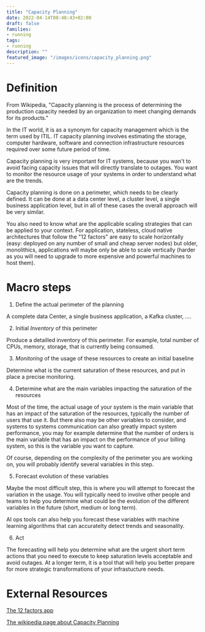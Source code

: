 ```yaml
---
title: "Capacity Planning"
date: 2022-04-14T08:48:43+02:00
draft: false
families:
- running
tags:
- running
description: ""
featured_image: "/images/icons/capacity_planning.png"
---
```


# Definition

From Wikipedia, "Capacity planning is the process of determining the production capacity needed by an organization to meet changing demands for its products."

In the IT world, it is as a synonym for capacity management which is the term used by ITIL. IT capacity planning involves estimating the storage, computer hardware, software and connection infrastructure resources required over some future period of time.

Capacity planning is very important for IT systems, because you wan't to avoid facing capacity issues that will directly translate to outages. You want to monitor the resource usage of your systems in order to understand what are the trends.

Capacity planning is done on a perimeter, which needs to be clearly defined. It can be done at a data center level, a cluster level, a single business application level, but in all of these cases the overall approach will be very similar.

You also need to know what are the applicable scaling strategies that can be applied to your context. For application, stateless, cloud native architectures that follow the "12 factors" are easy to scale horizontally (easy: deployed on any number of small and cheap server nodes) but older, monolithics, applications will maybe only be able to scale vertically (harder as you will need to upgrade to more expensive and powerful machines to host them). 

# Macro steps

1. Define the actual perimeter of the planning

A complete data Center, a single business application, a Kafka cluster, ....

2. Initial *Inventory* of this perimeter

Produce a detailled inventory of this perimeter. For example, total number of CPUs, memory, storage, that is currently being consumed.

3. *Monitoring* of the usage of these resources to create an initial baseline

Determine what is the current saturation of these resources, and put in place a precise monitoring.

4. Determine what are the main variables impacting the saturation of the resources

Most of the time, the actual usage of your system is the main variable that has an impact of the saturation of the resources, typically the number of users that use it. But there also may be other variables to consider, and systems to systems communication can also greatly impact system performance, you may for example determine that the number of orders is the main variable that has an impact on the performance of your billing system, so this is the variable you want to capture.

Of course, depending on the complexity of the perimeter you are working on, you will probably identify several variables in this step.

5. Forecast evolution of these variables

Maybe the most difficult step, this is where you will attempt to forecast the variation in the usage. You will typically need to involve other people and teams to help you determine what could be the evolution of the different variables in the future (short, medium or long term).

AI ops tools can also help you forecast these variables with machine learning algorithms that can accuratelty detect trends and seasonality.

6. Act

The forecasting will help you determine what are the urgent short term actions that you need to execute to keep saturation levels acceptable and avoid outages.
At a longer term, it is a tool that will help you better prepare for more strategic transformations of your infrastucture needs.


# External Resources

[The 12 factors app](https://12factor.net/)

[The wikipedia page about Capacity Planning](https://en.wikipedia.org/wiki/Capacity_planning)
